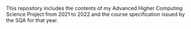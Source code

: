 This repository includes the contents of my Advanced Higher Computing Science Project from 2021 to 2022 and the course specification issued by the SQA for that year.

